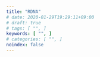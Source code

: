 ```yaml
---
title: "RDNA"
# date: 2020-01-29T19:29:11+09:00
# draft: true
# tags: [ "", ]
keywords: [ "", ]
# categories: [ "", ]
noindex: false
---
```


